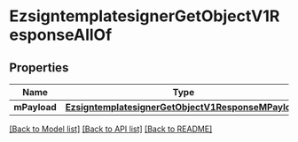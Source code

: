# EzsigntemplatesignerGetObjectV1ResponseAllOf

## Properties
Name | Type | Description | Notes
------------ | ------------- | ------------- | -------------
**mPayload** | [**EzsigntemplatesignerGetObjectV1ResponseMPayload**](EzsigntemplatesignerGetObjectV1ResponseMPayload.md) |  | 

[[Back to Model list]](../README.md#documentation-for-models) [[Back to API list]](../README.md#documentation-for-api-endpoints) [[Back to README]](../README.md)


